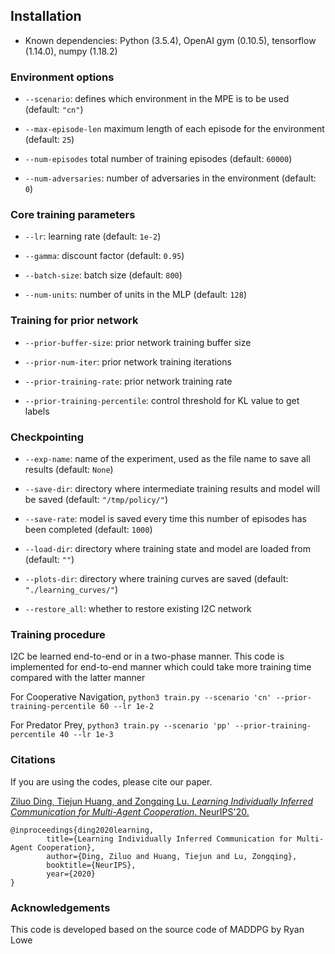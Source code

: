 ## Installation
- Known dependencies: Python (3.5.4), OpenAI gym (0.10.5), tensorflow (1.14.0), numpy (1.18.2)

### Environment options

- `--scenario`: defines which environment in the MPE is to be used (default: `"cn"`)

- `--max-episode-len` maximum length of each episode for the environment (default: `25`)

- `--num-episodes` total number of training episodes (default: `60000`)

- `--num-adversaries`: number of adversaries in the environment (default: `0`)

### Core training parameters

- `--lr`: learning rate (default: `1e-2`)

- `--gamma`: discount factor (default: `0.95`)

- `--batch-size`: batch size (default: `800`)

- `--num-units`: number of units in the MLP (default: `128`)

### Training for prior network 
- `--prior-buffer-size`: prior network training buffer size

- `--prior-num-iter`: prior network training iterations

- `--prior-training-rate`: prior network training rate

- `--prior-training-percentile`: control threshold for KL value to get labels

### Checkpointing

- `--exp-name`: name of the experiment, used as the file name to save all results (default: `None`)

- `--save-dir`: directory where intermediate training results and model will be saved (default: `"/tmp/policy/"`)

- `--save-rate`: model is saved every time this number of episodes has been completed (default: `1000`)

- `--load-dir`: directory where training state and model are loaded from (default: `""`)

- `--plots-dir`: directory where training curves are saved (default: `"./learning_curves/"`)

- `--restore_all`: whether to restore existing I2C network


### Training procedure
 I2C  be learned end-to-end or in a two-phase manner. This code is implemented for end-to-end manner which could take more training time compared with the latter manner

For Cooperative Navigation, 
`python3 train.py --scenario 'cn' --prior-training-percentile 60 --lr 1e-2`

For Predator Prey, 
`python3 train.py --scenario 'pp' --prior-training-percentile 40 --lr 1e-3`

### Citations

If you are using the codes, please cite our paper.

[Ziluo Ding, Tiejun Huang, and Zongqing Lu. *Learning Individually Inferred Communication for Multi-Agent Cooperation*. NeurIPS'20.](https://arxiv.org/abs/2006.06455)

	@inproceedings{ding2020learning,
        	title={Learning Individually Inferred Communication for Multi-Agent Cooperation},
        	author={Ding, Ziluo and Huang, Tiejun and Lu, Zongqing},
        	booktitle={NeurIPS},
        	year={2020}
	}

### Acknowledgements

This code is developed based on the source code of MADDPG by Ryan Lowe




